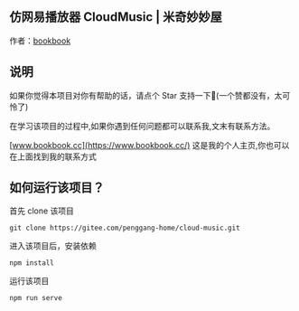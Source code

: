 
## 仿网易播放器 CloudMusic | 米奇妙妙屋
作者：[bookbook](https://www.bookbook.cc/) 

## 说明
如果你觉得本项目对你有帮助的话，请点个 Star 支持一下🐷(一个赞都没有，太可怜了)

在学习该项目的过程中,如果你遇到任何问题都可以联系我,文末有联系方法。

[www.bookbook.cc](https://www.bookbook.cc/) 这是我的个人主页,你也可以在上面找到我的联系方式


## 如何运行该项目？
首先 clone 该项目
```
git clone https://gitee.com/penggang-home/cloud-music.git
```
进入该项目后，安装依赖
```
npm install
```
运行该项目
```
npm run serve
```